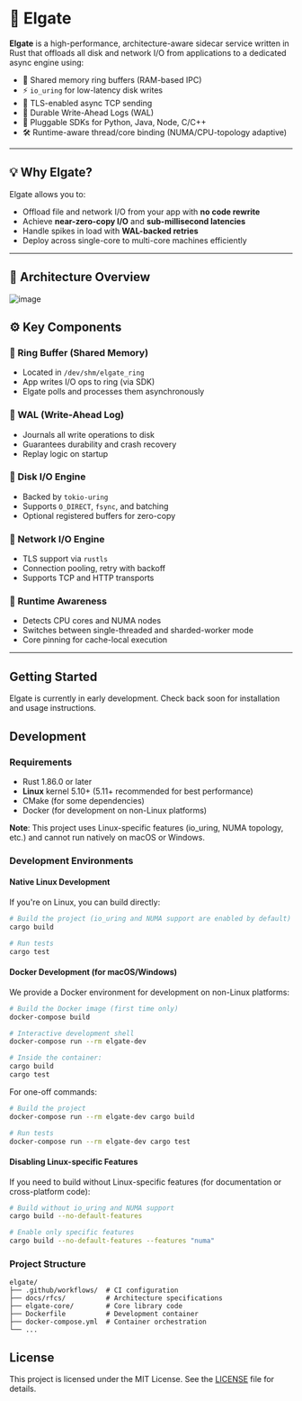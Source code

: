 # 🚀 Elgate

**Elgate** is a high-performance, architecture-aware sidecar service written in Rust that offloads all disk and network I/O from applications to a dedicated async engine using:

- 🧠 Shared memory ring buffers (RAM-based IPC)
- ⚡ `io_uring` for low-latency disk writes
- 🔐 TLS-enabled async TCP sending
- 🧾 Durable Write-Ahead Logs (WAL)
- 🧩 Pluggable SDKs for Python, Java, Node, C/C++
- 🛠️ Runtime-aware thread/core binding (NUMA/CPU-topology adaptive)

---

## 💡 Why Elgate?

Elgate allows you to:
- Offload file and network I/O from your app with **no code rewrite**
- Achieve **near-zero-copy I/O** and **sub-millisecond latencies**
- Handle spikes in load with **WAL-backed retries**
- Deploy across single-core to multi-core machines efficiently

---

## 🧱 Architecture Overview

![image](https://github.com/user-attachments/assets/0f3245fb-124a-4237-9f6b-3d94d64fa40a)


## ⚙️ Key Components

### 🔸 Ring Buffer (Shared Memory)
- Located in `/dev/shm/elgate_ring`
- App writes I/O ops to ring (via SDK)
- Elgate polls and processes them asynchronously

### 🔸 WAL (Write-Ahead Log)
- Journals all write operations to disk
- Guarantees durability and crash recovery
- Replay logic on startup

### 🔸 Disk I/O Engine
- Backed by `tokio-uring`
- Supports `O_DIRECT`, `fsync`, and batching
- Optional registered buffers for zero-copy

### 🔸 Network I/O Engine
- TLS support via `rustls`
- Connection pooling, retry with backoff
- Supports TCP and HTTP transports

### 🔸 Runtime Awareness
- Detects CPU cores and NUMA nodes
- Switches between single-threaded and sharded-worker mode
- Core pinning for cache-local execution

---

## Getting Started

Elgate is currently in early development. Check back soon for installation and usage instructions.

## Development

### Requirements

- Rust 1.86.0 or later
- **Linux** kernel 5.10+ (5.11+ recommended for best performance)
- CMake (for some dependencies)
- Docker (for development on non-Linux platforms)

**Note**: This project uses Linux-specific features (io_uring, NUMA topology, etc.) and cannot run natively on macOS or Windows.

### Development Environments

#### Native Linux Development

If you're on Linux, you can build directly:

```bash
# Build the project (io_uring and NUMA support are enabled by default)
cargo build

# Run tests
cargo test
```

#### Docker Development (for macOS/Windows)

We provide a Docker environment for development on non-Linux platforms:

```bash
# Build the Docker image (first time only)
docker-compose build

# Interactive development shell
docker-compose run --rm elgate-dev

# Inside the container:
cargo build
cargo test
```

For one-off commands:

```bash
# Build the project
docker-compose run --rm elgate-dev cargo build

# Run tests
docker-compose run --rm elgate-dev cargo test
```

#### Disabling Linux-specific Features

If you need to build without Linux-specific features (for documentation or cross-platform code):

```bash
# Build without io_uring and NUMA support
cargo build --no-default-features

# Enable only specific features
cargo build --no-default-features --features "numa"
```

### Project Structure

```
elgate/
├── .github/workflows/  # CI configuration
├── docs/rfcs/          # Architecture specifications
├── elgate-core/        # Core library code
├── Dockerfile          # Development container
├── docker-compose.yml  # Container orchestration
└── ...
```

## License

This project is licensed under the MIT License. See the [LICENSE](LICENSE) file for details.
